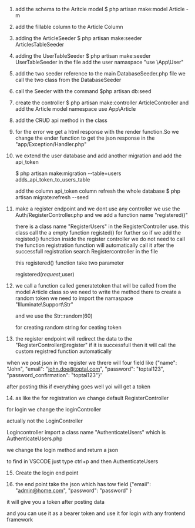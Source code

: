 1) add the schema to the Aritcle model
    $ php artisan make:model Article -m
2) add the fillable column to the Article Column
3) adding the ArticleSeeder
    $ php artisan make:seeder ArticlesTableSeeder
4) adding the UserTableSeeder
    $ php artisan make:seeder UserTableSeeder
   in the file add the user namaspace "use \App\User"
5) add the two seeder reference to the main 
   DatabaseSeeder.php file
   we call the two class from the DatabaseSeeder

6) call the Seeder with the command
   $php artisan db:seed

7) create the controller
   $ php artisan make:controller ArticleController
   and add the Article model namespace
   use App\Article
8) add the CRUD api method in the class

9) for the error we get a html response with
   the render function.So we change the ender function  to get the json response
   in the "app/Exception/Handler.php"

10) we extend the user database and add another 
    migration and add the api_token

    $ php artisan make:migration --table=users adds_api_token_to_users_table

    add the column api_token column
    refresh the whole database
    $ php artisan migrate:refresh --seed

11) make a register endpoint
    and we dont use any controller
    we use the Auth/RegisterController.php
    and we add a function name "registered()"

    there is a class name "RegisterUsers" in the
    RegisterController use. this class call the 
    a empty function registed() for further
    so if we add the registed() function inside 
    the register controller we do not need to
    call the function registration function will automatically call it after the successfull registration
    search Registercontroller in the file

    this registered() function take two parameter

    registered($request,$user)

12) we call a function called generatetoken
    that will be called from the model Article class
    so we need to write the method there
    to create a random token 
    we need to import the namaspace
    "Illuminate\Support\Str"

    and we use the Str::random(60)

    for creating random string for ceating token

13) the register endpoint will redirect the data to the "RegisterController@register" if it is successfull then it will call the custom registred function automatically

when we post json in the register we threre will 
four field
like
{"name": "John", "email": "john.doe@toptal.com", "password": "toptal123", "password_confirmation": "toptal123"}'

after posting this if everything goes well yoi will get a token

14) as like the for registration we change default RegisterController

for login we change the loginController

actually not the LoginController

Logincontroller import a class name "AuthenticateUsers" which is AuthenticateUsers.php

we change the login method and return a json

to find in VSCODE just type ctrl+p and then AuthenticateUsers



15) Create the login end point

16) the end point take the json which has tow field
{"email": "admin@home.com", "password": "password" }

it will give you a token after posting data

and you can use it as a bearer token and use it for login with any frontend framework
